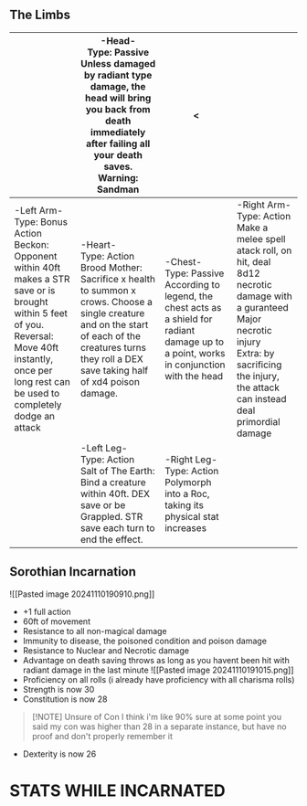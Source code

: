 ## The Limbs

|                                                                                                                                                                                                                            | -Head-  <br>Type: Passive  <br>Unless damaged by radiant type damage, the head will bring you back from death immediately after failing all your death saves.  <br>Warning: Sandman                                | <                                                                                                                                                    |                                                                                                                                                                                                                                 |
| -------------------------------------------------------------------------------------------------------------------------------------------------------------------------------------------------------------------------- | ------------------------------------------------------------------------------------------------------------------------------------------------------------------------------------------------------------------ | ---------------------------------------------------------------------------------------------------------------------------------------------------- | ------------------------------------------------------------------------------------------------------------------------------------------------------------------------------------------------------------------------------- |
| -Left Arm-  <br>Type: Bonus Action  <br>Beckon: Opponent within 40ft makes a STR save or is brought within 5 feet of you.  <br>Reversal: Move 40ft instantly, once per long rest can be used to completely dodge an attack | -Heart-  <br>Type: Action  <br>Brood Mother: Sacrifice x health to summon x crows. Choose a single creature and on the start of each of the creatures turns they roll a DEX save taking half of xd4 poison damage. | -Chest-  <br>Type: Passive  <br>According to legend, the chest acts as a shield for radiant damage up to a point, works in conjunction with the head | -Right Arm-  <br>Type: Action  <br>Make a melee spell atack roll, on hit, deal 8d12 necrotic damage with a guranteed Major necrotic injury  <br>Extra: by sacrificing the injury, the attack can instead deal primordial damage |
|                                                                                                                                                                                                                            | -Left Leg-  <br>Type: Action  <br>Salt of The Earth: Bind a creature within 40ft. DEX save or be Grappled. STR save each turn to end the effect.                                                                   | -Right Leg-  <br>Type: Action  <br>Polymorph into a Roc, taking its physical stat increases                                                          |                                                                                                                                                                                                                                 |

## Sorothian Incarnation
![[Pasted image 20241110190910.png]]
- +1 full action
- 60ft of movement
- Resistance to all non-magical damage
- Immunity to disease, the poisoned condition and poison damage
- Resistance to Nuclear and Necrotic damage
- Advantage on death saving throws as long as you havent been hit with radiant damage in the last minute
![[Pasted image 20241110191015.png]]
- Proficiency on all rolls (i already have proficiency with all charisma rolls)
- Strength is now 30
- Constitution is now 28

> [!NOTE] Unsure of Con
> I think i'm like 90% sure at some point you said my con was higher than 28 in a separate instance, but have no proof and don't properly remember it

- Dexterity is now 26

# STATS WHILE INCARNATED